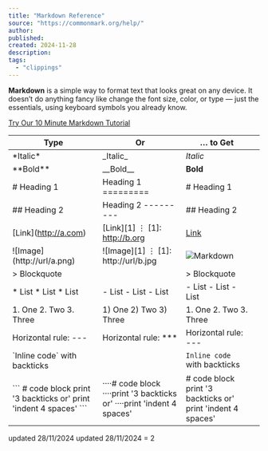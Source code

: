 ```yaml
---
title: "Markdown Reference"
source: "https://commonmark.org/help/"
author:
published:
created: 2024-11-28
description:
tags:
  - "clippings"
---
```

**Markdown** is a simple way to format text that looks great on any device. It doesn’t do anything fancy like change the font size, color, or type — just the essentials, using keyboard symbols you already know.

[Try Our 10 Minute Markdown Tutorial](https://commonmark.org/help/tutorial/)

| Type                                                                               | Or                                                                           | … to Get                                                         |     |
| ---------------------------------------------------------------------------------- | ---------------------------------------------------------------------------- | ---------------------------------------------------------------- | --- |
| \*Italic\*                                                                         | \_Italic\_                                                                   | *Italic*                                                         |     |
| \*\*Bold\*\*                                                                       | \_\_Bold\_\_                                                                 | **Bold**                                                         |     |
| \# Heading 1                                                                       | Heading 1   \=========                                                       | # Heading 1                                                      |     |
| \## Heading 2                                                                      | Heading 2   \---------                                                       | ## Heading 2                                                     |     |
| \[Link\](http://a.com)                                                             | \[Link\]\[1\]   ⋮   \[1\]: http://b.org                                      | [Link](https://commonmark.org/)                                  |     |
| !\[Image\](http://url/a.png)                                                       | !\[Image\]\[1\]   ⋮   \[1\]: http://url/b.jpg                                | ![Markdown](https://commonmark.org/help/images/favicon.png)      |     |
| \> Blockquote                                                                      |                                                                              | > Blockquote                                                     |     |
| \* List   \* List   \* List                                                        | \- List   \- List   \- List                                                  | - List - List - List                                             |     |
| 1\. One   2\. Two   3\. Three                                                      | 1) One   2) Two   3) Three                                                   | 1. One 2. Two 3. Three                                           |     |
| Horizontal rule:      \---                                                         | Horizontal rule:      \*\*\*                                                 | Horizontal rule:  ---                                            |     |
| \`Inline code\` with backticks                                                     |                                                                              | `Inline code` with backticks                                     |     |
| \`\`\`   \# code block   print '3 backticks or'   print 'indent 4 spaces'   \`\`\` | ····\# code block   ····print '3 backticks or'   ····print 'indent 4 spaces' | \# code block   print '3 backticks or'   print 'indent 4 spaces' |     |

updated 28/11/2024
updated 28/11/2024 = 2
